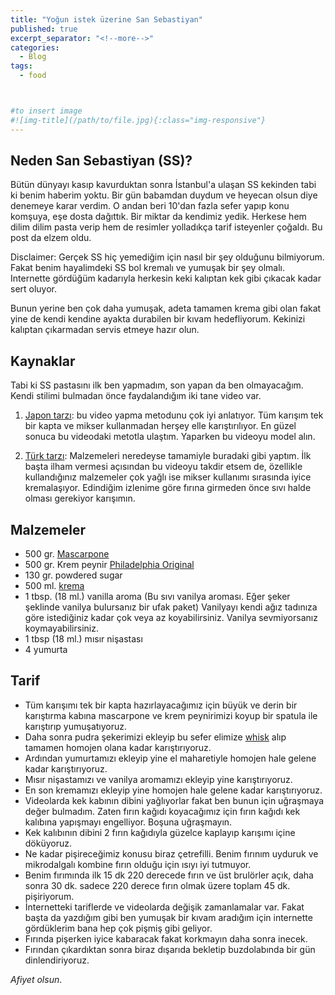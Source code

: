 ```yaml
---
title: "Yoğun istek üzerine San Sebastiyan"
published: true
excerpt_separator: "<!--more-->"
categories:
  - Blog
tags:
  - food



#to insert image 
#![img-title](/path/to/file.jpg){:class="img-responsive"}
---
```


## Neden San Sebastiyan (SS)? 
Bütün dünyayı kasıp kavurduktan sonra İstanbul'a ulaşan SS kekinden tabi ki benim haberim yoktu. Bir gün babamdan duydum ve heyecan olsun diye denemeye karar verdim. O andan beri 10'dan fazla sefer yapıp konu komşuya, eşe dosta dağıttık. Bir miktar da kendimiz yedik. Herkese hem dilim dilim pasta verip hem de resimler yolladıkça tarif isteyenler çoğaldı. Bu post da elzem oldu. 

Disclaimer: Gerçek SS hiç yemediğim için nasıl bir şey olduğunu bilmiyorum. Fakat benim hayalimdeki SS bol kremalı ve yumuşak bir şey olmalı. Internette gördüğüm kadarıyla herkesin keki kalıptan kek gibi çıkacak kadar sert oluyor. 

Bunun yerine ben çok daha yumuşak, adeta tamamen krema gibi olan fakat yine de kendi kendine ayakta durabilen bir kıvam hedefliyorum. Kekinizi kalıptan çıkarmadan servis etmeye hazır olun. 

## Kaynaklar 
Tabi ki SS pastasını ilk ben yapmadım, son yapan da ben olmayacağım. Kendi stilimi bulmadan önce faydalandığım iki tane video var. 
1. [Japon tarzı](https://www.youtube.com/watch?v=oNRFoTUe1t0): bu video yapma metodunu çok iyi anlatıyor. Tüm karışım tek bir kapta ve mikser kullanmadan herşey elle karıştırılıyor. En güzel sonuca bu videodaki metotla ulaştım. Yaparken bu videoyu model alın. 

2. [Türk tarzı](https://youtu.be/gh3KnuKNbnA?t=475): Malzemeleri neredeyse tamamiyle buradaki gibi yaptım. İlk başta ilham vermesi açısından bu videoyu takdir etsem de, özellikle kullandığınız malzemeler çok yağlı ise mikser kullanımı sırasında iyice kremalaşıyor. Edindiğim izlenime göre fırına girmeden önce sıvı halde olması gerekiyor karışımın. 
   
## Malzemeler 
* 500 gr. [Mascarpone](http://www.galbani.com/products.php)
* 500 gr. Krem peynir [Philadelphia Original](https://www.philadelphia.co.uk/products/philadelphia-original/philadelphia-original)
* 130 gr. powdered sugar 
* 500 ml. [krema](https://www.ah.nl/producten/product/wi33705/ah-slagroom-voordeel) 
* 1 tbsp. (18 ml.) vanilla aroma (Bu sıvı vanilya aroması. Eğer şeker şeklinde vanilya bulursanız bir ufak paket) Vanilyayı kendi ağız tadınıza göre istediğiniz kadar çok veya az koyabilirsiniz. Vanilya sevmiyorsanız koymayabilirsiniz. 
* 1 tbsp (18 ml.) mısır nişastası 
* 4 yumurta 

## Tarif 
* Tüm karışımı tek bir kapta hazırlayacağımız için büyük ve derin bir karıştırma kabına mascarpone ve krem peynirimizi koyup bir spatula ile karıştırıp yumuşatıyoruz. 
* Daha sonra pudra şekerimizi ekleyip bu sefer elimize [whisk](https://duckduckgo.com/?t=ffab&q=whisk&iax=images&ia=images) alıp tamamen homojen olana kadar karıştırıyoruz. 
* Ardından yumurtamızı ekleyip yine el maharetiyle homojen hale gelene kadar karıştırıyoruz. 
* Mısır nişastamızı ve vanilya aromamızı ekleyip yine karıştırıyoruz. 
* En son kremamızı ekleyip yine homojen hale gelene kadar karıştırıyoruz. 
* Videolarda kek kabının dibini yağlıyorlar fakat ben bunun için uğraşmaya değer bulmadım. Zaten fırın kağıdı koyacağımız için fırın kağıdı kek kalıbına yapışmayı engelliyor. Boşuna uğraşmayın. 
* Kek kalıbının dibini 2 fırın kağıdıyla güzelce kaplayıp karışımı içine döküyoruz. 
* Ne kadar pişireceğimiz konusu biraz çetrefilli. Benim fırınım uyduruk ve mikrodalgalı kombine fırın olduğu için ısıyı iyi tutmuyor. 
* Benim fırımında ilk 15 dk 220 derecede fırın ve üst brulörler açık, daha sonra 30 dk. sadece 220 derece fırın olmak üzere toplam 45 dk. pişiriyorum. 
* İnternetteki tariflerde ve videolarda değişik zamanlamalar var. Fakat başta da yazdığım gibi ben yumuşak bir kıvam aradığım için internette gördüklerim bana hep çok pişmiş gibi geliyor. 
* Fırında pişerken iyice kabaracak fakat korkmayın daha sonra inecek. 
* Fırından çıkardıktan sonra biraz dışarıda bekletip buzdolabında bir gün dinlendiriyoruz. 

*Afiyet olsun*.
